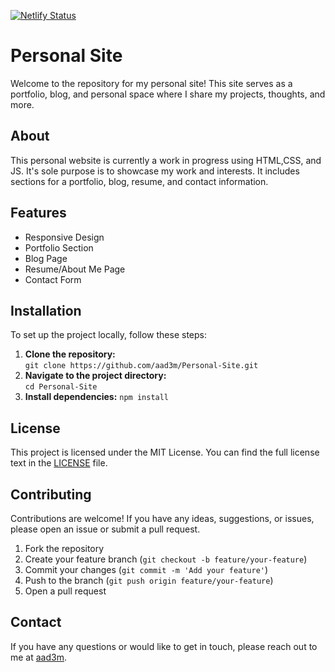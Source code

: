 [![Netlify Status](https://api.netlify.com/api/v1/badges/cdcc0431-5bcd-4612-841f-6d2afdf21d9e/deploy-status)](https://app.netlify.com/sites/aad3m/deploys)

# Personal Site
Welcome to the repository for my personal site! This site serves as a portfolio, blog, and personal space where I share my projects, thoughts, and more.

## About
This personal website is currently a work in progress using HTML,CSS, and JS. It's sole purpose is to showcase my work and interests. It includes sections for a portfolio, blog, resume, and contact information.

## Features
- Responsive Design
- Portfolio Section
- Blog Page
- Resume/About Me Page
- Contact Form

## Installation 
To set up the project locally, follow these steps:
1. **Clone the repository:**  
    `git clone https://github.com/aad3m/Personal-Site.git`
2. **Navigate to the project directory:**  
   `cd Personal-Site`
3. **Install dependencies:**
   `npm install`

## License
This project is licensed under the MIT License. You can find the full license text in the [LICENSE](LICENSE.txt) file.

## Contributing
Contributions are welcome! If you have any ideas, suggestions, or issues, please open an issue or submit a pull request.

1. Fork the repository
2. Create your feature branch (`git checkout -b feature/your-feature`)
3. Commit your changes (`git commit -m 'Add your feature'`)
4. Push to the branch (`git push origin feature/your-feature`)
5. Open a pull request

## Contact
If you have any questions or would like to get in touch, please reach out to me at [aad3m](mailto:aliadem0205@gmail.com).

